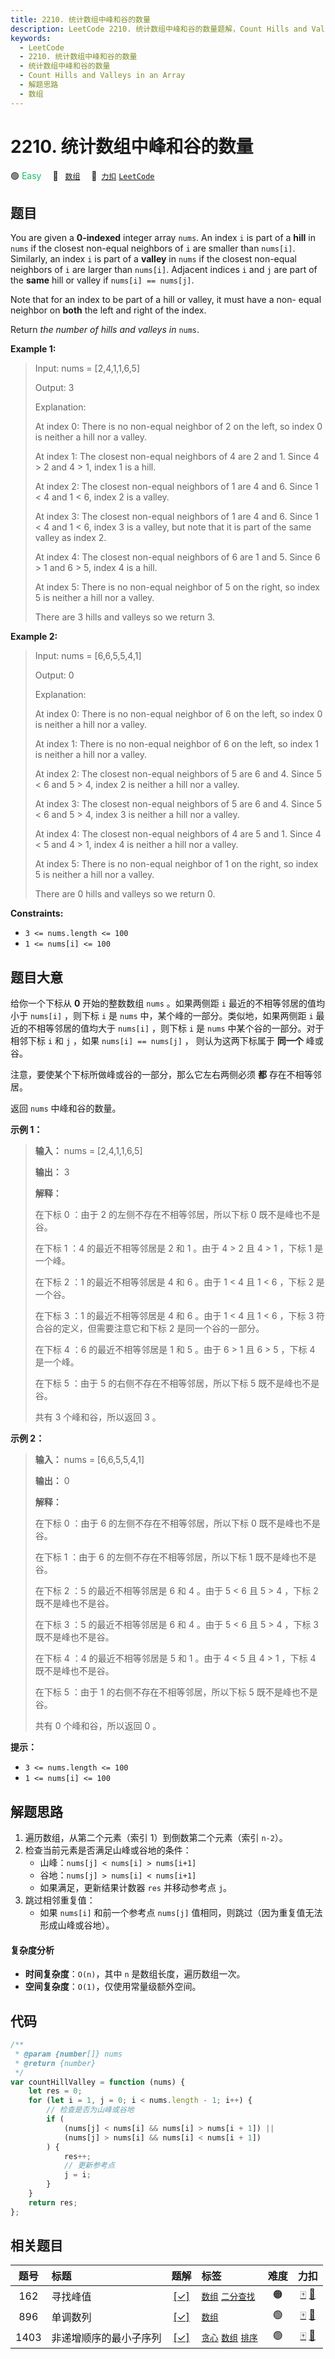 ```yaml
---
title: 2210. 统计数组中峰和谷的数量
description: LeetCode 2210. 统计数组中峰和谷的数量题解，Count Hills and Valleys in an Array，包含解题思路、复杂度分析以及完整的 JavaScript 代码实现。
keywords:
  - LeetCode
  - 2210. 统计数组中峰和谷的数量
  - 统计数组中峰和谷的数量
  - Count Hills and Valleys in an Array
  - 解题思路
  - 数组
---
```


# 2210. 统计数组中峰和谷的数量

🟢 <font color=#15bd66>Easy</font>&emsp; 🔖&ensp; [`数组`](/tag/array.md)&emsp; 🔗&ensp;[`力扣`](https://leetcode.cn/problems/count-hills-and-valleys-in-an-array) [`LeetCode`](https://leetcode.com/problems/count-hills-and-valleys-in-an-array)

## 题目

You are given a **0-indexed** integer array `nums`. An index `i` is part of a
**hill** in `nums` if the closest non-equal neighbors of `i` are smaller than
`nums[i]`. Similarly, an index `i` is part of a **valley** in `nums` if the
closest non-equal neighbors of `i` are larger than `nums[i]`. Adjacent indices
`i` and `j` are part of the **same** hill or valley if `nums[i] == nums[j]`.

Note that for an index to be part of a hill or valley, it must have a non-
equal neighbor on **both** the left and right of the index.

Return _the number of hills and valleys in_ `nums`.

**Example 1:**

> Input: nums = [2,4,1,1,6,5]
>
> Output: 3
>
> Explanation:
>
> At index 0: There is no non-equal neighbor of 2 on the left, so index 0 is neither a hill nor a valley.
>
> At index 1: The closest non-equal neighbors of 4 are 2 and 1. Since 4 > 2 and 4 > 1, index 1 is a hill.
>
> At index 2: The closest non-equal neighbors of 1 are 4 and 6. Since 1 < 4 and 1 < 6, index 2 is a valley.
>
> At index 3: The closest non-equal neighbors of 1 are 4 and 6. Since 1 < 4 and 1 < 6, index 3 is a valley, but note that it is part of the same valley as index 2.
>
> At index 4: The closest non-equal neighbors of 6 are 1 and 5. Since 6 > 1 and 6 > 5, index 4 is a hill.
>
> At index 5: There is no non-equal neighbor of 5 on the right, so index 5 is neither a hill nor a valley.
>
> There are 3 hills and valleys so we return 3.

**Example 2:**

> Input: nums = [6,6,5,5,4,1]
>
> Output: 0
>
> Explanation:
>
> At index 0: There is no non-equal neighbor of 6 on the left, so index 0 is neither a hill nor a valley.
>
> At index 1: There is no non-equal neighbor of 6 on the left, so index 1 is neither a hill nor a valley.
>
> At index 2: The closest non-equal neighbors of 5 are 6 and 4. Since 5 < 6 and 5 > 4, index 2 is neither a hill nor a valley.
>
> At index 3: The closest non-equal neighbors of 5 are 6 and 4. Since 5 < 6 and 5 > 4, index 3 is neither a hill nor a valley.
>
> At index 4: The closest non-equal neighbors of 4 are 5 and 1. Since 4 < 5 and 4 > 1, index 4 is neither a hill nor a valley.
>
> At index 5: There is no non-equal neighbor of 1 on the right, so index 5 is neither a hill nor a valley.
>
> There are 0 hills and valleys so we return 0.

**Constraints:**

- `3 <= nums.length <= 100`
- `1 <= nums[i] <= 100`

## 题目大意

给你一个下标从 **0** 开始的整数数组 `nums` 。如果两侧距 `i` 最近的不相等邻居的值均小于 `nums[i]` ，则下标 `i` 是
`nums` 中，某个峰的一部分。类似地，如果两侧距 `i` 最近的不相等邻居的值均大于 `nums[i]` ，则下标 `i` 是 `nums`
中某个谷的一部分。对于相邻下标 `i` 和 `j` ，如果 `nums[i] == nums[j]` ， 则认为这两下标属于 **同一个** 峰或谷。

注意，要使某个下标所做峰或谷的一部分，那么它左右两侧必须 **都** 存在不相等邻居。

返回 `nums` 中峰和谷的数量。

**示例 1：**

> **输入：** nums = [2,4,1,1,6,5]
>
> **输出：** 3
>
> **解释：**
>
> 在下标 0 ：由于 2 的左侧不存在不相等邻居，所以下标 0 既不是峰也不是谷。
>
> 在下标 1 ：4 的最近不相等邻居是 2 和 1 。由于 4 > 2 且 4 > 1 ，下标 1 是一个峰。
>
> 在下标 2 ：1 的最近不相等邻居是 4 和 6 。由于 1 < 4 且 1 < 6 ，下标 2 是一个谷。
>
> 在下标 3 ：1 的最近不相等邻居是 4 和 6 。由于 1 < 4 且 1 < 6 ，下标 3 符合谷的定义，但需要注意它和下标 2 是同一个谷的一部分。
>
> 在下标 4 ：6 的最近不相等邻居是 1 和 5 。由于 6 > 1 且 6 > 5 ，下标 4 是一个峰。
>
> 在下标 5 ：由于 5 的右侧不存在不相等邻居，所以下标 5 既不是峰也不是谷。
>
> 共有 3 个峰和谷，所以返回 3 。

**示例 2：**

> **输入：** nums = [6,6,5,5,4,1]
>
> **输出：** 0
>
> **解释：**
>
> 在下标 0 ：由于 6 的左侧不存在不相等邻居，所以下标 0 既不是峰也不是谷。
>
> 在下标 1 ：由于 6 的左侧不存在不相等邻居，所以下标 1 既不是峰也不是谷。
>
> 在下标 2 ：5 的最近不相等邻居是 6 和 4 。由于 5 < 6 且 5 > 4 ，下标 2 既不是峰也不是谷。
>
> 在下标 3 ：5 的最近不相等邻居是 6 和 4 。由于 5 < 6 且 5 > 4 ，下标 3 既不是峰也不是谷。
>
> 在下标 4 ：4 的最近不相等邻居是 5 和 1 。由于 4 < 5 且 4 > 1 ，下标 4 既不是峰也不是谷。
>
> 在下标 5 ：由于 1 的右侧不存在不相等邻居，所以下标 5 既不是峰也不是谷。
>
> 共有 0 个峰和谷，所以返回 0 。

**提示：**

- `3 <= nums.length <= 100`
- `1 <= nums[i] <= 100`

## 解题思路

1. 遍历数组，从第二个元素（索引 1）到倒数第二个元素（索引 `n-2`）。
2. 检查当前元素是否满足山峰或谷地的条件：
   - 山峰：`nums[j] < nums[i] > nums[i+1]`
   - 谷地：`nums[j] > nums[i] < nums[i+1]`
   - 如果满足，更新结果计数器 `res` 并移动参考点 `j`。
3. 跳过相邻重复值：
   - 如果 `nums[i]` 和前一个参考点 `nums[j]` 值相同，则跳过（因为重复值无法形成山峰或谷地）。

#### 复杂度分析

- **时间复杂度**：`O(n)`，其中 `n` 是数组长度，遍历数组一次。
- **空间复杂度**：`O(1)`，仅使用常量级额外空间。

## 代码

```javascript
/**
 * @param {number[]} nums
 * @return {number}
 */
var countHillValley = function (nums) {
	let res = 0;
	for (let i = 1, j = 0; i < nums.length - 1; i++) {
		// 检查是否为山峰或谷地
		if (
			(nums[j] < nums[i] && nums[i] > nums[i + 1]) ||
			(nums[j] > nums[i] && nums[i] < nums[i + 1])
		) {
			res++;
			// 更新参考点
			j = i;
		}
	}
	return res;
};
```

## 相关题目

<!-- prettier-ignore -->
| 题号 | 标题 | 题解 | 标签 | 难度 | 力扣 |
| :------: | :------ | :------: | :------ | :------: | :------: |
| 162 | 寻找峰值 | [[✓]](/problem/0162.md) |  [`数组`](/tag/array.md) [`二分查找`](/tag/binary-search.md) | 🟠 | [🀄️](https://leetcode.cn/problems/find-peak-element) [🔗](https://leetcode.com/problems/find-peak-element) |
| 896 | 单调数列 | [[✓]](/problem/0896.md) |  [`数组`](/tag/array.md) | 🟢 | [🀄️](https://leetcode.cn/problems/monotonic-array) [🔗](https://leetcode.com/problems/monotonic-array) |
| 1403 | 非递增顺序的最小子序列 | [[✓]](/problem/1403.md) |  [`贪心`](/tag/greedy.md) [`数组`](/tag/array.md) [`排序`](/tag/sorting.md) | 🟢 | [🀄️](https://leetcode.cn/problems/minimum-subsequence-in-non-increasing-order) [🔗](https://leetcode.com/problems/minimum-subsequence-in-non-increasing-order) |
